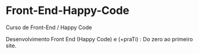 # Front-End-Happy-Code
Curso de Front-End / Happy Code

Desenvolvimento Front End (Happy Code) e (+praTi) : Do zero ao primeiro site.
